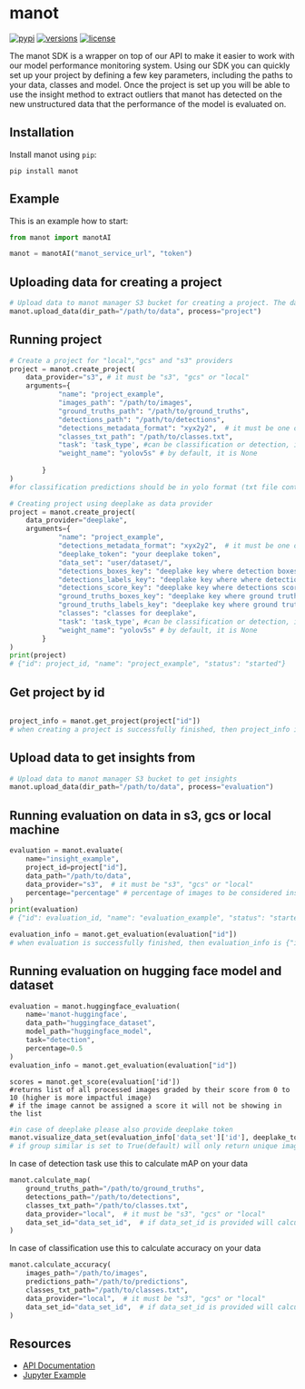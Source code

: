 manot
=============

[![pypi](https://img.shields.io/pypi/v/manot.svg)](https://pypi.org/project/manot)
[![versions](https://img.shields.io/pypi/pyversions/manot.svg)]()
[![license](https://img.shields.io/pypi/l/manot)](https://github.com/manotai/manot-client/blob/main/LICENSE)

The manot SDK is a wrapper on top of our API to make it easier to work with our model performance monitoring system.
Using our SDK you can quickly set up your project by defining a few key parameters, including the paths to your data,
classes and model. Once the project is set up you will be able to use the insight method to extract outliers that manot
has detected on the new unstructured data that the performance of the model is evaluated on.

Installation
------------

Install manot using `pip`:

    pip install manot

Example
-------

This is an example how to start:

```python
from manot import manotAI

manot = manotAI("manot_service_url", "token")
```

Uploading data for creating a project
-------

```python
# Upload data to manot manager S3 bucket for creating a project. The data should be in YOLO format
manot.upload_data(dir_path="/path/to/data", process="project")
```

Running project 
-------

```python
# Create a project for "local","gcs" and "s3" providers
project = manot.create_project(
    data_provider="s3", # it must be "s3", "gcs" or "local"
    arguments={
            "name": "project_example",
            "images_path": "/path/to/images",
            "ground_truths_path": "/path/to/ground_truths",
            "detections_path": "/path/to/detections",
            "detections_metadata_format": "xyx2y2",  # it must be one of "xyx2y2", "xywh", or "cxcywh"
            "classes_txt_path": "/path/to/classes.txt",
            "task": 'task_type', #can be classification or detection, in case of classification you don't have to provide ground_truths_path or detections_metadata_format
            "weight_name": "yolov5s" # by default, it is None
            
        }
)
#for classification predictions should be in yolo format (txt file containing probability, classname) 

# Creating project using deeplake as data provider
project = manot.create_project(
    data_provider="deeplake",
    arguments={
            "name": "project_example",
            "detections_metadata_format": "xyx2y2",  # it must be one of "xyx2y2", "xywh", or "cxcywh"
            "deeplake_token": "your deeplake token",
            "data_set": "user/dataset/",
            "detections_boxes_key": "deeplake key where detection boxes are stored",
            "detections_labels_key": "deeplake key where where detection labels are stored",
            "detections_score_key": "deeplake key where detections score is stored",
            "ground_truths_boxes_key": "deeplake key where ground truth boxes are stored",
            "ground_truths_labels_key": "deeplake key where ground truth labels are stored",
            "classes": "classes for deeplake",
            "task": 'task_type', #can be classification or detection, in case of classification you don't have to provide detections_metadata_format
            "weight_name": "yolov5s" # by default, it is None   
        }
)
print(project)
# {"id": project_id, "name": "project_example", "status": "started"}

```
Get project by id 
-------

```python

project_info = manot.get_project(project["id"])
# when creating a project is successfully finished, then project_info is {"id": project_id, "name": "project_example", "status": "started"}
```
Upload data to get insights from 
-------

```python
# Upload data to manot manager S3 bucket to get insights
manot.upload_data(dir_path="/path/to/data", process="evaluation")
```
Running evaluation on data in s3, gcs or local machine
-------

```python
evaluation = manot.evaluate(
    name="insight_example",
    project_id=project["id"],
    data_path="/path/to/data",
    data_provider="s3",  # it must be "s3", "gcs" or "local"
    percentage="percentage" # percentage of images to be considered insight should be larger than 0 and less or equal than 100
)
print(evaluation)
# {"id": evaluation_id, "name": "evaluation_example", "status": "started"}

evaluation_info = manot.get_evaluation(evaluation["id"])
# when evaluation is successfully finished, then evaluation_info is {"id": evaluation_id, "name": "evaluation_example", "status": "finished"}
```

Running evaluation on hugging face model and dataset 
-------

```python
evaluation = manot.huggingface_evaluation(
    name='manot-huggingface',
    data_path="huggingface_dataset",
    model_path="huggingface_model",
    task="detection",
    percentage=0.5
)
evaluation_info = manot.get_evaluation(evaluation["id"])
```

```
scores = manot.get_score(evaluation['id'])
#returns list of all processed images graded by their score from 0 to 10 (higher is more impactful image)
# if the image cannot be assigned a score it will not be showing in the list 
```

```python
#in case of deeplake please also provide deeplake token 
manot.visualize_data_set(evaluation_info['data_set']['id'], deeplake_token,group_similar=True)
# if group similar is set to True(default) will only return unique images 
```

In case of detection task use this to calculate mAP on your data
```python
manot.calculate_map(
    ground_truths_path="/path/to/ground_truths",
    detections_path="/path/to/detections",
    classes_txt_path="/path/to/classes.txt",
    data_provider="local",  # it must be "s3", "gcs" or "local"
    data_set_id="data_set_id",  # if data_set_id is provided will calculate mAP only on selected data, otherwise will calculate mAP on all the data
)
```
In case of classification use this to calculate accuracy on your data

```python
manot.calculate_accuracy(
    images_path="/path/to/images",
    predictions_path="/path/to/predictions",
    classes_txt_path="/path/to/classes.txt",
    data_provider="local",  # it must be "s3", "gcs" or "local"
    data_set_id="data_set_id",  # if data_set_id is provided will calculate mAP only on selected data, otherwise will calculate mAP on all the data
)
```

Resources
---------

- [API Documentation](https://api.dev.manot.ai/api-documentation/v1)
- [Jupyter Example](https://github.com/manotai/manot-client/blob/main/manot-client-notebook.ipynb)

[//]: # (- [pypi]&#40;https://pypi.python.org/pypi/manot&#41; )

